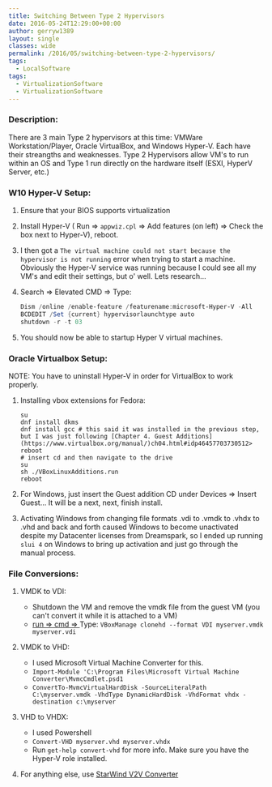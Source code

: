```yaml
---
title: Switching Between Type 2 Hypervisors
date: 2016-05-24T12:29:00+00:00
author: gerryw1389
layout: single
classes: wide
permalink: /2016/05/switching-between-type-2-hypervisors/
tags:
  - LocalSoftware
tags:
  - VirtualizationSoftware
  - VirtualizationSoftware
---
```

<!--more-->

### Description:

There are 3 main Type 2 hypervisors at this time: VMWare Workstation/Player, Oracle VirtualBox, and Windows Hyper-V. Each have their streangths and weaknesses. Type 2 Hypervisors allow VM's to run within an OS and Type 1 run directly on the hardware itself (ESXI, HyperV Server, etc.)

### W10 Hyper-V Setup:

1. Ensure that your BIOS supports virtualization

2. Install Hyper-V ( Run => `appwiz.cpl` => Add features (on left) => Check the box next to Hyper-V), reboot.

3. I then got a `The virtual machine could not start because the hypervisor is not running` error when trying to start a machine. Obviously the Hyper-V service was running because I could see all my VM's and edit their settings, but o' well. Lets research&#8230;

4. Search => Elevated CMD => Type:

   ```powershell
   Dism /online /enable-feature /featurename:microsoft-Hyper-V -All
   BCDEDIT /Set {current} hypervisorlaunchtype auto
   shutdown -r -t 03
   ```

5. You should now be able to startup Hyper V virtual machines.

### Oracle Virtualbox Setup:

NOTE: You have to uninstall Hyper-V in order for VirtualBox to work properly.

1. Installing vbox extensions for Fedora:  

   ```shell
   su  
   dnf install dkms  
   dnf install gcc # this said it was installed in the previous step, but I was just following [Chapter 4. Guest Additions](https://www.virtualbox.org/manual/)ch04.html#idp46457703730512>  
   reboot  
   # insert cd and then navigate to the drive  
   su  
   sh ./VBoxLinuxAdditions.run  
   reboot
   ```

2. For Windows, just insert the Guest addition CD under Devices => Insert Guest&#8230; It will be a next, next, finish install.

3. Activating Windows from changing file formats .vdi to .vmdk to .vhdx to .vhd and back and forth caused Windows to become unactivated despite my Datacenter licenses from Dreamspark, so I ended up running `slui 4` on Windows to bring up activation and just go through the manual process.

### File Conversions:

1. VMDK to VDI:

   - Shutdown the VM and remove the vmdk file from the guest VM (you can't convert it while it is attached to a VM)
   - [run => cmd => ](https://automationadmin.com/2016/05/command-prompt-overview/) Type: `VBoxManage clonehd --format VDI myserver.vmdk myserver.vdi`

3. VMDK to VHD:

   - I used Microsoft Virtual Machine Converter for this.  
   - `Import-Module 'C:\Program Files\Microsoft Virtual Machine Converter\MvmcCmdlet.psd1`  
   - `ConvertTo-MvmcVirtualHardDisk -SourceLiteralPath C:\myserver.vmdk -VhdType DynamicHardDisk -VhdFormat vhdx -destination c:\myserver`

4. VHD to VHDX:  

   - I used Powershell  
   - `Convert-VHD myserver.vhd myserver.vhdx`  
   - Run `get-help convert-vhd` for more info. Make sure you have the Hyper-V role installed.

5. For anything else, use [StarWind V2V Converter](https://www.starwindsoftware.com/converter)